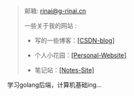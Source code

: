 > 邮箱: rinai@g-rinai.cn
>
> 一些关于我的网站 :
>
> - 写的一些博客：[[CSDN-blog]](https://blog.csdn.net/qq_60409213?spm=1010.2135.3001.5421)
>
> - 个人小花园：[[Personal-Website]](https://blog.g-rinai.cn/)
> - 笔记站：[[Notes-Site]](https://rs-notes.gitbook.io/r)

学习golang后端，计算机基础ing...

